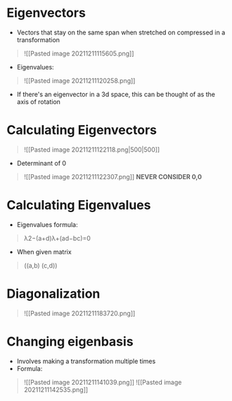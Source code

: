 # Eigenvectors
- Vectors that stay on the same span when stretched on compressed in a transformation
>![[Pasted image 20211211115605.png]]
- Eigenvalues:
>![[Pasted image 20211211120258.png]]
- If there's an eigenvector in a 3d space, this can be thought of as the axis of rotation
# Calculating Eigenvectors
>![[Pasted image 20211211122118.png|500|500]]
- Determinant of 0
>![[Pasted image 20211211122307.png]]
**NEVER CONSIDER 0,0**
# Calculating Eigenvalues
- Eigenvalues formula:
>λ2−(a+d)λ+(ad−bc)=0
- When given matrix
>((a,b)
>(c,d))
# Diagonalization 
>![[Pasted image 20211211183720.png]]
# Changing eigenbasis
- Involves making a transformation multiple times
- Formula:
>![[Pasted image 20211211141039.png]]
>![[Pasted image 20211211142535.png]]